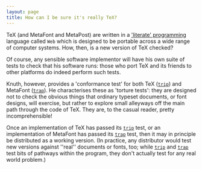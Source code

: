 ```yaml
---
layout: page
title: How can I be sure it's really TeX?
---
```


TeX (and MetaFont and MetaPost) are written in a
  ['literate' programming](./FAQ-lit.html) language called `Web`
which is designed to be portable across a wide range of computer
systems.  How, then, is a new version of TeX checked?

Of course, any sensible software implementor will have his own suite
of tests to check that his software runs: those who port TeX and
its friends to other platforms do indeed perform such tests.

Knuth, however, provides a 'conformance test' for both TeX
([`trip`](http://ctan.org/pkg/trip)) and MetaFont ([`trap`](http://ctan.org/pkg/trap)).
He characterises these as 'torture tests': they are designed not to
check the obvious things that ordinary typeset documents, or font
designs, will exercise, but rather to explore small alleyways off the
main path through the code of TeX.  They are, to the casual reader,
pretty incomprehensible!

Once an implementation of TeX has passed its [`trip`](http://ctan.org/pkg/trip) test, or
an implementation of MetaFont has passed its [`trap`](http://ctan.org/pkg/trap) test, then it
may in principle be distributed as a working version.  (In practice,
any distributor would test new versions against ''real'' documents or
fonts, too; while [`trip`](http://ctan.org/pkg/trip) and [`trap`](http://ctan.org/pkg/trap) test bits of
pathways within the program, they don't actually test for any real
world problem.)

